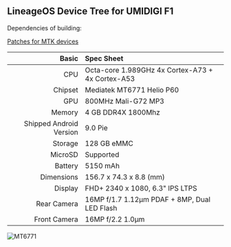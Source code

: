 LineageOS Device Tree for UMIDIGI F1
---

Dependencies of building:

[Patches for MTK devices](https://github.com/PeterCxy/mtk_patches)

Basic   | Spec Sheet
-------:|:-------------------
CPU     | Octa-core 1.989GHz 4x Cortex-A73 + 4x Cortex-A53
Chipset | Mediatek MT6771 Helio P60
GPU     | 800MHz Mali-G72 MP3
Memory  | 4 GB DDR4X 1800Mhz
Shipped Android Version | 9.0 Pie
Storage | 128 GB eMMC
MicroSD | Supported
Battery | 5150 mAh
Dimensions | 156.7 x 74.3 x 8.8 (mm)
Display | FHD+ 2340 x 1080, 6.3" IPS LTPS
Rear Camera | 16MP f/1.7 1.12µm PDAF + 8MP, Dual LED Flash
Front Camera| 16MP f/2.2 1.0µm

![MT6771](https://www.umidigi.com/new/Images/f1Overview/c2.jpg)
